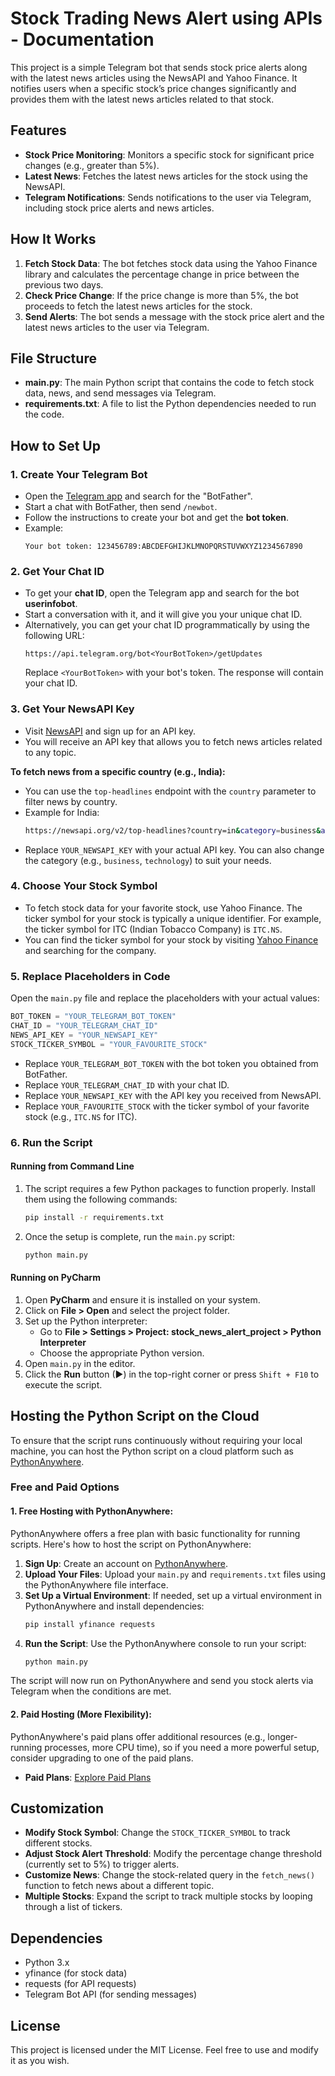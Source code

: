 # Stock Trading News Alert using APIs - Documentation

This project is a simple Telegram bot that sends stock price alerts along with the latest news articles using the NewsAPI and Yahoo Finance. It notifies users when a specific stock’s price changes significantly and provides them with the latest news articles related to that stock.

## Features

- **Stock Price Monitoring**: Monitors a specific stock for significant price changes (e.g., greater than 5%).
- **Latest News**: Fetches the latest news articles for the stock using the NewsAPI.
- **Telegram Notifications**: Sends notifications to the user via Telegram, including stock price alerts and news articles.

## How It Works

1. **Fetch Stock Data**: The bot fetches stock data using the Yahoo Finance library and calculates the percentage change in price between the previous two days.
2. **Check Price Change**: If the price change is more than 5%, the bot proceeds to fetch the latest news articles for the stock.
3. **Send Alerts**: The bot sends a message with the stock price alert and the latest news articles to the user via Telegram.

## File Structure

- **main.py**: The main Python script that contains the code to fetch stock data, news, and send messages via Telegram.
- **requirements.txt**: A file to list the Python dependencies needed to run the code.

## How to Set Up

### 1. **Create Your Telegram Bot**

   - Open the [Telegram app](https://telegram.org/) and search for the "BotFather".
   - Start a chat with BotFather, then send `/newbot`.
   - Follow the instructions to create your bot and get the **bot token**.
   - Example:
     ```
     Your bot token: 123456789:ABCDEFGHIJKLMNOPQRSTUVWXYZ1234567890
     ```

### 2. **Get Your Chat ID**

   - To get your **chat ID**, open the Telegram app and search for the bot **userinfobot**.
   - Start a conversation with it, and it will give you your unique chat ID.
   - Alternatively, you can get your chat ID programmatically by using the following URL:
     ```
     https://api.telegram.org/bot<YourBotToken>/getUpdates
     ```
     Replace `<YourBotToken>` with your bot's token. The response will contain your chat ID.

### 3. **Get Your NewsAPI Key**

   - Visit [NewsAPI](https://newsapi.org/) and sign up for an API key.
   - You will receive an API key that allows you to fetch news articles related to any topic.

   **To fetch news from a specific country (e.g., India):**
   - You can use the `top-headlines` endpoint with the `country` parameter to filter news by country.
   - Example for India:
     ```bash
     https://newsapi.org/v2/top-headlines?country=in&category=business&apiKey=YOUR_NEWSAPI_KEY
     ```
   - Replace `YOUR_NEWSAPI_KEY` with your actual API key. You can also change the category (e.g., `business`, `technology`) to suit your needs.

### 4. **Choose Your Stock Symbol**

   - To fetch stock data for your favorite stock, use Yahoo Finance. The ticker symbol for your stock is typically a unique identifier. For example, the ticker symbol for ITC (Indian Tobacco Company) is `ITC.NS`.
   - You can find the ticker symbol for your stock by visiting [Yahoo Finance](https://finance.yahoo.com/) and searching for the company.

### 5. **Replace Placeholders in Code**

   Open the `main.py` file and replace the placeholders with your actual values:

   ```python
BOT_TOKEN = "YOUR_TELEGRAM_BOT_TOKEN"
CHAT_ID = "YOUR_TELEGRAM_CHAT_ID"
NEWS_API_KEY = "YOUR_NEWSAPI_KEY"
STOCK_TICKER_SYMBOL = "YOUR_FAVOURITE_STOCK"
   ```

   - Replace `YOUR_TELEGRAM_BOT_TOKEN` with the bot token you obtained from BotFather.
   - Replace `YOUR_TELEGRAM_CHAT_ID` with your chat ID.
   - Replace `YOUR_NEWSAPI_KEY` with the API key you received from NewsAPI.
   - Replace `YOUR_FAVOURITE_STOCK` with the ticker symbol of your favorite stock (e.g., `ITC.NS` for ITC).


### 6. **Run the Script**
#### Running from Command Line

1. The script requires a few Python packages to function properly. Install them using the following commands:

   ```bash
   pip install -r requirements.txt
   ```

2. Once the setup is complete, run the `main.py` script:

   ```bash
   python main.py
   ```
#### Running on PyCharm  

1. Open **PyCharm** and ensure it is installed on your system.  
2. Click on **File > Open** and select the project folder.  
3. Set up the Python interpreter:  
   - Go to **File > Settings > Project: stock_news_alert_project > Python Interpreter**  
   - Choose the appropriate Python version.  
4. Open `main.py` in the editor.  
5. Click the **Run** button (▶) in the top-right corner or press `Shift + F10` to execute the script.

## Hosting the Python Script on the Cloud

To ensure that the script runs continuously without requiring your local machine, you can host the Python script on a cloud platform such as [PythonAnywhere](https://www.pythonanywhere.com/).

### **Free and Paid Options**

#### 1. **Free Hosting with PythonAnywhere**:
   PythonAnywhere offers a free plan with basic functionality for running scripts. Here's how to host the script on PythonAnywhere:

   1. **Sign Up**: Create an account on [PythonAnywhere](https://www.pythonanywhere.com/).
   2. **Upload Your Files**: Upload your `main.py` and `requirements.txt` files using the PythonAnywhere file interface.
   3. **Set Up a Virtual Environment**: If needed, set up a virtual environment in PythonAnywhere and install dependencies:
      ```bash
      pip install yfinance requests
      ```
   4. **Run the Script**: Use the PythonAnywhere console to run your script:
      ```bash
      python main.py
      ```
   The script will now run on PythonAnywhere and send you stock alerts via Telegram when the conditions are met.

#### 2. **Paid Hosting (More Flexibility)**:
   PythonAnywhere's paid plans offer additional resources (e.g., longer-running processes, more CPU time), so if you need a more powerful setup, consider upgrading to one of the paid plans.

   - **Paid Plans**: [Explore Paid Plans](https://www.pythonanywhere.com/pricing/)

## Customization

- **Modify Stock Symbol**: Change the `STOCK_TICKER_SYMBOL` to track different stocks.
- **Adjust Stock Alert Threshold**: Modify the percentage change threshold (currently set to 5%) to trigger alerts.
- **Customize News**: Change the stock-related query in the `fetch_news()` function to fetch news about a different topic.
- **Multiple Stocks**: Expand the script to track multiple stocks by looping through a list of tickers.

## Dependencies

- Python 3.x
- yfinance (for stock data)
- requests (for API requests)
- Telegram Bot API (for sending messages)

## License

This project is licensed under the MIT License. Feel free to use and modify it as you wish.

